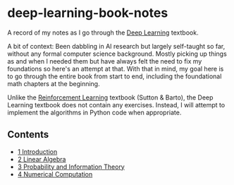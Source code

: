 # deep-learning-book-notes

A record of my notes as I go through the [Deep Learning](https://www.deeplearningbook.org/) textbook.

A bit of context: Been dabbling in AI research but largely self-taught so far, without any formal computer science background. Mostly picking up things as and when I needed them but have always felt the need to fix my foundations so here's an attempt at that. With that in mind, my goal here is to go through the entire book from start to end, including the foundational math chapters at the beginning.

Unlike the [Reinforcement Learning](http://incompleteideas.net/book/the-book-2nd.html) textbook (Sutton & Barto), the Deep Learning textbook does not contain any exercises. Instead, I will attempt to implement the algorithms in Python code when appropriate.

## Contents

- [1 Introduction](https://github.com/greentfrapp/deep-learning-book-notes/tree/master/1_Introduction)
- [2 Linear Algebra](https://github.com/greentfrapp/deep-learning-book-notes/tree/master/2_Linear_Algebra)
- [3 Probability and Information Theory](https://github.com/greentfrapp/deep-learning-book-notes/tree/master/3_Probability)
- [4 Numerical Computation](https://github.com/greentfrapp/deep-learning-book-notes/tree/master/4_Numerical_Computation)